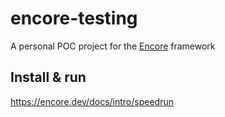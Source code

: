 # encore-testing

A personal POC project for the [Encore](https://encore.dev) framework

## Install & run

https://encore.dev/docs/intro/speedrun

